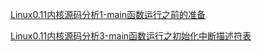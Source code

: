 [Linux0.11内核源码分析1-main函数运行之前的准备](https://juejin.cn/post/6910028853339488264#heading-0)

[Linux0.11内核源码分析3-main函数运行之初始化中断描述符表](https://juejin.cn/post/6911317358778941447#heading-4)

